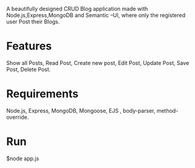 
A beautifully designed CRUD Blog application made with Node.js,Express,MongoDB and Semantic –UI, where only the
registered user Post their Blogs.

# Features
Show all Posts, 
Read Post,
Create new post, 
Edit Post, 
Update Post, 
Save Post, 
Delete Post.

# Requirements
Node.js, 
Express, 
MongoDB, 
Mongoose, 
EJS ,
body-parser, 
method-override.

# Run
$node app.js

